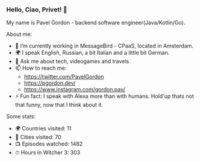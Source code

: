 ### Hello, Ciao, Privet! 👋

My name is Pavel Gordon - backend software engineer(Java/Kotlin/Go). 

About me: 
- 🔭 I’m currently working in MessageBird - CPaaS, located in Amsterdam.
- 🌍 I speak English, Russian, a bit Italian and a little bit German.
- 💬 Ask me about tech, videogames and travels
- 📫 How to reach me: 
  - https://twitter.com/PavelGordon 
  - https://pgordon.dev/ 
  - https://www.instagram.com/gordon.pav/
- ⚡ Fun fact: I speak with Alexa more than with humans. Hold'up thats not that funny, now that I think about it.

Some stats:
- 🌍 Countries visited: 11
- 🌇 Cities visited: 70
- 📺 Episodes watched: 1482
- ⏱ Hours in Witcher 3: 303
<!--
**pavelgordon/pavelgordon** is a ✨ _special_ ✨ repository because its `README.md` (this file) appears on your GitHub profile.

Here are some ideas to get you started:

- 🔭 I’m currently working on ...
- 🌱 I’m currently learning ...
- 👯 I’m looking to collaborate on ...
- 🤔 I’m looking for help with ...
- 💬 Ask me about ...
- 📫 How to reach me: ...
- 😄 Pronouns: ...
- ⚡ Fun fact: ...
-->

